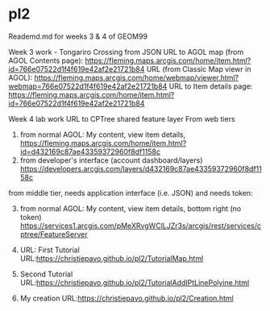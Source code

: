 # pl2
Reademd.md for weeks 3 & 4 of GEOM99

Week 3 work - Tongariro Crossing from JSON
URL to AGOL map (from AGOL Contents page): https://fleming.maps.arcgis.com/home/item.html?id=766e07522d1f4f619e42af2e21721b84
URL (from Classic Map viewr in AGOL): https://fleming.maps.arcgis.com/home/webmap/viewer.html?webmap=766e07522d1f4f619e42af2e21721b84
URL to Item details page: https://fleming.maps.arcgis.com/home/item.html?id=766e07522d1f4f619e42af2e21721b84

Week 4 lab work
URL to CPTree shared feature layer
From web tiers
1) from normal AGOL: My content, view item details, https://fleming.maps.arcgis.com/home/item.html?id=d432169c87ae43359372960f8df1158c
2) from developer's interface (account dashboard/layers) https://developers.arcgis.com/layers/d432169c87ae43359372960f8df1158c

from middle tier, needs application interface (i.e. JSON) and needs token:

3) from normal AGOL: My content, view item details, bottom right (no token) https://services1.arcgis.com/pMeXRvgWClLJZr3s/arcgis/rest/services/cptree/FeatureServer


4) URL: First Tutorial
URL:https://christiepavo.github.io/pl2/TutorialMap.html

5) Second Tutorial
URL:https://christiepavo.github.io/pl2/TutorialAddIPtLinePolyine.html

6) My creation
URL:https://christiepavo.github.io/pl2/Creation.html
 

